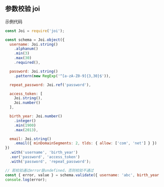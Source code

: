 <!--
 * @Author: 孟繁贵
 * @Date: 2021-02-15 20:46:38
 * @LastEditTime: 2021-02-15 20:48:27
 * @LastEditors: 孟繁贵
 * @Description: 
 * @FilePath: \toolkit\docs\node\参数校验.md
-->
## 参数校验 joi

示例代码

```javascript
const Joi = require('joi');

const schema = Joi.object({
  username: Joi.string()
    .alphanum()
    .min(3)
    .max(30)
    .required(),

  password: Joi.string()
    .pattern(new RegExp('^[a-zA-Z0-9]{3,30}$')),

  repeat_password: Joi.ref('password'),

  access_token: [
    Joi.string(),
    Joi.number()
  ],

  birth_year: Joi.number()
    .integer()
    .min(1900)
    .max(2013),

  email: Joi.string()
    .email({ minDomainSegments: 2, tlds: { allow: ['com', 'net'] } })
})
  .with('username', 'birth_year')
  .xor('password', 'access_token')
  .with('password', 'repeat_password');

// 若校验通过error是undefined，否则校验不通过
const { error, value } = schema.validate({ username: 'abc', birth_year: 1994 });
console.log(error);
```